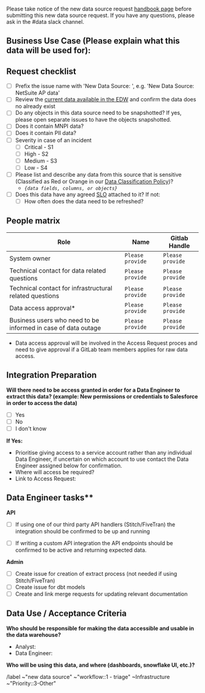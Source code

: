 Please take notice of the new data source request [handbook page](https://about.gitlab.com/handbook/business-technology/data-team/how-we-work/new-data-source/) before submitting this new data source request. If you have any questions, please ask in the #data slack channel. 

## Business Use Case (Please explain what this data will be used for):


## Request checklist
* [ ] Prefix the issue name with 'New Data Source: ', e.g. 'New Data Source: NetSuite AP data'
* [ ] Review the [current data available in the EDW](https://about.gitlab.com/handbook/business-ops/data-team/platform/#extract-and-load) and confirm the data does no already exist
* [ ] Do any objects in this data source need to be snapshotted? If yes, please open separate issues to have the objects snapshotted.
* [ ] Does it contain MNPI data?
* [ ] Does it contain PII data?
* [ ] Severity in case of an incident
   - [ ] Critical - S1
   - [ ] High - S2
   - [ ] Medium - S3 
   - [ ] Low - S4

* [ ] Please list and describe any data from this source that is sensitive (Classified as Red or Orange in our [Data Classification Policy](https://about.gitlab.com/handbook/engineering/security/data-classification-policy.html#data-classification-levels))?
  - _`{data fields, columns, or objects}`_
* [ ] Does this data have any agreed [SLO](https://about.gitlab.com/handbook/business-ops/data-team/platform/#slos-service-level-objectives-by-data-source) attached to it? If not: 
    * [ ] How often does the data need to be refreshed?

## People matrix
| Role | Name | Gitlab Handle |
| ---- | ---- | ------------- |
| System owner | `Please provide` | `Please provide` | `Please provide` |
| Technical contact for data related questions | `Please provide` | `Please provide` |
| Technical contact for infrastructural related questions | `Please provide` | `Please provide` |
| Data access approval* | `Please provide` | `Please provide` | 
| Business users who need to be informed in case of data outage | `Please provide` | `Please provide` | 

* Data access approval will be involved in the Access Request proces and need to give approval if a GitLab team members applies for raw data access.



## Integration Preparation 

<!--
Sufficient access needs to be granted and verified before we can begin working on an automated extraction
--->

**Will there need to be access granted in order for a Data Engineer to extract this data? (example: New permissions or credentials to Salesforce in order to access the data)**
  - [ ] Yes 
  - [ ] No
  - [ ] I don't know

**If Yes:**
- Prioritise giving access to a service account rather than any individual Data Engineer, if uncertain on which account to 
use contact the Data Engineer assigned below for confirmation.  
- Where will access be required? 
- Link to Access Request: <!-- This can be blank to start, will need to be added for prioritization -->


## Data Engineer tasks**
**API** 
  * [ ] If using one of our third party API handlers (Stitch/FiveTran) the integration should be confirmed to be up and running
  * [ ] If writing a custom API integration the API endpoints should be confirmed to be active and returning expected data. 
 



**Admin**
  * [ ] Create issue for creation of extract process (not needed if using Stitch/FiveTran)
  * [ ] Create issue for dbt models 
  * [ ] Create and link merge requests for updating relevant documentation 

## Data Use / Acceptance Criteria 

**Who should be responsible for making the data accessible and usable in the data warehouse?**
- Analyst: <!-- please tag them -->
- Data Engineer: <!-- please tag them -->

**Who will be using this data, and where (dashboards, snowflake UI, etc.)?**



<!-- Do not edit below this line -->

/label ~"new data source" ~"workflow::1 - triage" ~Infrastructure ~"Priority::3-Other" 
